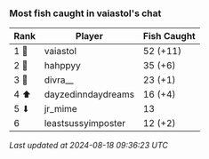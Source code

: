 ### Most fish caught in vaiastol's chat
| Rank | Player | Fish Caught |
|------|--------|-----------|
| 1 🥇  | vaiastol  | 52 (+11) |
| 2 🥈  | hahppyy  | 35 (+6) |
| 3 🥉  | divra__  | 23 (+1) |
| 4 ⬆ | dayzedinndaydreams  | 16 (+4) |
| 5 ⬇ | jr_mime  | 13 |
| 6  | leastsussyimposter  | 12 (+2) |

_Last updated at 2024-08-18 09:36:23 UTC_